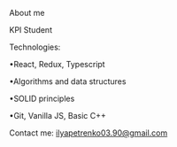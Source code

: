 About me

KPI Student

Technologies:

•React, Redux, Typescript

•Algorithms and data structures

•SOLID principles

•Git, Vanilla JS, Basic C++

Contact me: ilyapetrenko03.90@gmail.com
